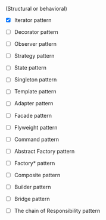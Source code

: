 (Structural or behavioral)


-[x] Iterator  pattern

-[ ] Decorator pattern

-[ ] Observer  pattern

-[ ] Strategy  pattern

-[ ] State     pattern

-[ ] Singleton pattern

-[ ] Template  pattern

-[ ] Adapter   pattern

-[ ] Facade    pattern

-[ ] Flyweight pattern

-[ ] Command   pattern

-[ ] Abstract Factory pattern

-[ ] Factory* pattern

-[ ] Composite pattern

-[ ] Builder pattern

-[ ] Bridge pattern

-[ ] The chain of Responsibility pattern
